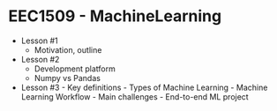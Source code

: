 # EEC1509 - MachineLearning

- Lesson #1
	- Motivation, outline
- Lesson #2
	- Development platform
	- Numpy vs Pandas
- Lesson #3
        - Key definitions
        - Types of Machine Learning
        - Machine Learning Workflow
        - Main challenges
        - End-to-end ML project
    
